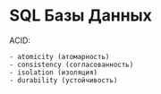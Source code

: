 # SQL Базы Данных 

ACID:  

    - atomicity (атомарность)
    - consistency (согласованность)
    - isolation (изоляция)
    - durability (устойчивость)


